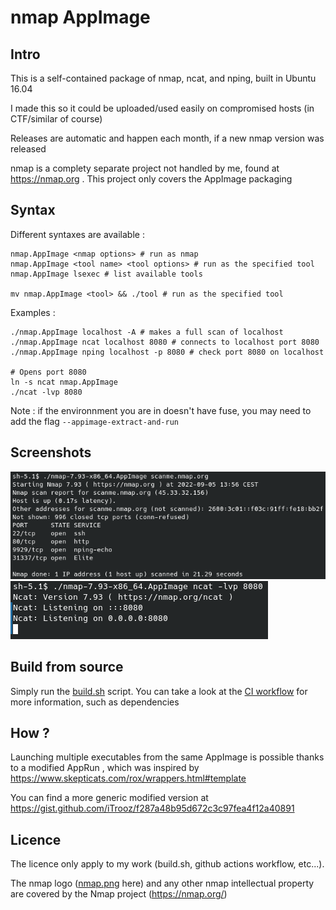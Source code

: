 # nmap AppImage

## Intro
This is a self-contained package of nmap, ncat, and nping, built in Ubuntu 16.04

I made this so it could be uploaded/used easily on compromised hosts (in CTF/similar of course)

Releases are automatic and happen each month, if a new nmap version was released

nmap is a complety separate project not handled by me, found at https://nmap.org . This project only covers the AppImage packaging

## Syntax
Different syntaxes are available :
```
nmap.AppImage <nmap options> # run as nmap
nmap.AppImage <tool name> <tool options> # run as the specified tool
nmap.AppImage lsexec # list available tools

mv nmap.AppImage <tool> && ./tool # run as the specified tool
```

Examples :
```
./nmap.AppImage localhost -A # makes a full scan of localhost
./nmap.AppImage ncat localhost 8080 # connects to localhost port 8080
./nmap.AppImage nping localhost -p 8080 # check port 8080 on localhost

# Opens port 8080
ln -s ncat nmap.AppImage
./ncat -lvp 8080
```
Note : if the environnment you are in doesn't have fuse, you may need to add the flag `--appimage-extract-and-run`

## Screenshots
![nmap scan](https://raw.githubusercontent.com/iTrooz/nmap-appimage/main/meta/nmap_scan.png)
![ncat open port](https://raw.githubusercontent.com/iTrooz/nmap-appimage/main/meta/ncat_open_port.png)

## Build from source
Simply run the [build.sh](https://github.com/iTrooz/nmap-appimage/blob/main/build.sh) script. You can take a look at the [CI workflow](https://github.com/iTrooz/nmap-appimage/blob/main/.github/workflows/main.yml) for more information, such as dependencies

## How ?
Launching multiple executables from the same AppImage is possible thanks to a modified AppRun , which was inspired by https://www.skepticats.com/rox/wrappers.html#template

You can find a more generic modified version at https://gist.github.com/iTrooz/f287a48b95d672c3c97fea4f12a40891


## Licence
The licence only apply to my work (build.sh, github actions workflow, etc...).

The nmap logo ([nmap.png](nmap.png) here) and any other nmap intellectual property are covered by the Nmap project (https://nmap.org/)
